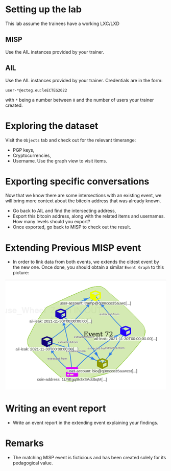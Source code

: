 # Setting up the lab
This lab assume the trainees have a working LXC/LXD 

## MISP

Use the AIL instances provided by your trainer.

## AIL

Use the AIL instances provided by your trainer.
Credentials are in the form:
```
user-*@ecteg.eu:leECTEG2022
```
with `*` being a number between `0` and the number of users your trainer created.

# Exploring the dataset
Visit the `Objects` tab and check out for the relevant timerange:
- PGP keys,
- Cryptocurrencies,
- Username.
Use the graph view to visit items. 

# Exporting specific conversations 
Now that we know there are some intersections with an existing event, we will bring more context about the bitcoin address that was already known.
- Go back to AIL and find the intersecting address,
- Export this bitcoin address, along with the related items and usernames. How many levels should you export?
- Once exported, go back to MISP to check out the result.

# Extending Previous MISP event
- In order to link data from both events, we extends the oldest event by the new one. Once done, you should obtain a similar `Event Graph` to this picture:

![MISP-extending-graph](../pictures/MISP-extending-graph.png)

# Writing an event report
- Write an event report in the extending event explaining your findings.

# Remarks
- The matching MISP event is ficticious and has been created solely for its pedagogical value.